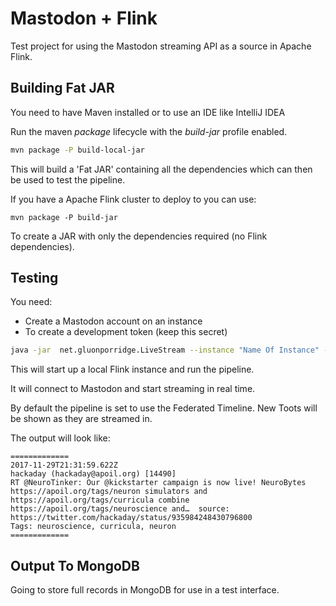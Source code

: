 # Mastodon + Flink
Test project for using the Mastodon streaming API as a source in Apache Flink.

## Building Fat JAR
You need to have Maven installed or to use an IDE like IntelliJ IDEA

Run the maven _package_ lifecycle with the _build-jar_ profile enabled. 

```bash
mvn package -P build-local-jar
```

This will build a 'Fat JAR' containing all the dependencies which can then be used to test the pipeline.

If you have a Apache Flink cluster to deploy to you can use:

```base
mvn package -P build-jar
```

To create a JAR with only the dependencies required (no Flink dependencies).

## Testing
You need:

* Create a Mastodon account on an instance
* To create a development token (keep this secret)

```bash
java -jar  net.gluonporridge.LiveStream --instance "Name Of Instance" --accessToken "API Access Token Here"
```

This will start up a local Flink instance and run the pipeline.

It will connect to Mastodon and start streaming in real time.

By default the pipeline is set to use the Federated Timeline. New Toots will be shown as they are streamed in.

The output will look like:

    =============
    2017-11-29T21:31:59.622Z
    hackaday (hackaday@apoil.org) [14490]
    RT @NeuroTinker: Our @kickstarter campaign is now live! NeuroBytes https://apoil.org/tags/neuron simulators and https://apoil.org/tags/curricula combine https://apoil.org/tags/neuroscience and…  source: https://twitter.com/hackaday/status/935984248430796800
    Tags: neuroscience, curricula, neuron 
    =============

## Output To MongoDB
Going to store full records in MongoDB for use in a test interface.